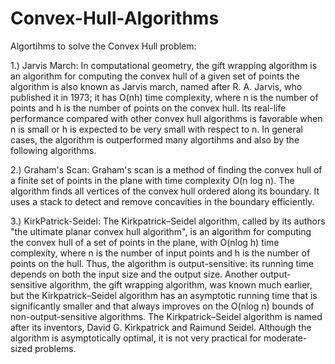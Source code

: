 # Convex-Hull-Algorithms
Algortihms to solve the Convex Hull problem:



1.) Jarvis March:
In computational geometry, the gift wrapping algorithm is an algorithm for computing the convex hull of a given set of points the algorithm is also known as Jarvis march, named after R. A. Jarvis, who published it in 1973; it has O(nh) time complexity, where n is the number of points and h is the number of points on the convex hull. Its real-life performance compared with other convex hull algorithms is favorable when n is small or h is expected to be very small with respect to n. In general cases, the algorithm is outperformed many algortihms and also by the following algorithms.

2.) Graham's Scan:
Graham's scan is a method of finding the convex hull of a finite set of points in the plane with time complexity O(n log n). The algorithm finds all vertices of the convex hull ordered along its boundary. It uses a stack to detect and remove concavities in the boundary efficiently.

3.) KirkPatrick-Seidel:
The Kirkpatrick–Seidel algorithm, called by its authors "the ultimate planar convex hull algorithm", is an algorithm for computing the convex hull of a set of points in the plane, with O(nlog h) time complexity, where n is the number of input points and h is the number of points on the hull. Thus, the algorithm is output-sensitive: its running time depends on both the input size and the output size. Another output-sensitive algorithm, the gift wrapping algorithm, was known much earlier, but the Kirkpatrick–Seidel algorithm has an asymptotic running time that is significantly smaller and that always improves on the O(nlog n) bounds of non-output-sensitive algorithms. The Kirkpatrick–Seidel algorithm is named after its inventors, David G. Kirkpatrick and Raimund Seidel. Although the algorithm is asymptotically optimal, it is not very practical for moderate-sized problems.
